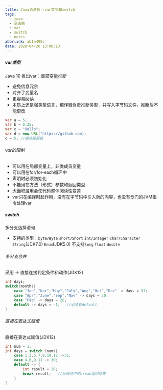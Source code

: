 ```yaml
---
title: Java语法糖--var类型和switch
tags:
  - java
  - 语法糖
  - var
  - switch
  - notes
abbrlink: ab1a490c
date: 2020-04-20 13:06:13
---
```



##### var类型

Java 10 推出var：局部变量推断

- 避免信息冗余
- 对齐了变量名
- 更容易阅读
- 本质上还是强类型语言，编译器负责推断类型，并写入字节码文件，推断后不能更改

```java
var a = 5;
var b = 0.25;
var c = "Hello";
var d = new URL("https://github.com);
c = 5; //编译器报错
```

###### var的限制

- 可以用在局部变量上，非类成员变量
- 可以用在for/for-each循环中
- 声明时必须初始化
- 不能用在方法（形式）参数和返回类型
- 大面积滥用会使代码整体阅读性变差
- var只在编译时起作用，没有在字节码中引入新的内容，也没有专门的JVM指令处理var

##### switch

多分支选择语句

- 支持的类型：`byte/Byte` `short/Short` `int/Integer` `char/Character` `String`(JDK7.0) `Enum`(JDK5.0) 不支持`long` `float` `double`

###### 多分支合并

采用 -> 直接连接判定条件和动作(JDK12)

```java
int days;
switch(month){
    case "Jan","Nar","May","July","Aug","Oct","Dec" -> days = 31;
    case "Apr","June","Sep","Nov" -> days = 30;
	case "Feb" -> days = 28;
	default -> days = -1;	//必须有default
}
```

###### 直接在表达式赋值

直接在表达式赋值(JDK12)

```java
int num = 1;
int days = switch (num){
	case 1,3,5,7,8,10,12 ->31;
	case 4,6,9,11 -> 30;
	default -> {
		int result = 28;
		break result;	//代码块中的break返回结果
	}
}
```

